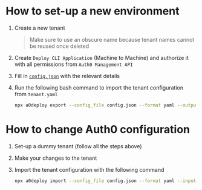 # How to set-up a new environment

1. Create a new tenant
    > Make sure to use an obscure name because tenant names cannot be reused once deleted
2. Create `Deploy CLI Application` (Machine to Machine) and authorize it with all permissions from `Auth0 Management API`
3. Fill in [`config.json`](./config.json) with the relevant details
4. Run the following bash command to import the tenant configuration from `tenant.yaml`

    ```bash
    npx a0deploy export --config_file config.json --format yaml --output_folder .  --debug
    ```

# How to change Auth0 configuration

1. Set-up a dummy tenant (follow all the steps above)
2. Make your changes to the tenant
3. Import the tenant configuration with the following command

    ```bash
    npx a0deploy import --config_file config.json --format yaml --input_file tenant.yaml
    ```
